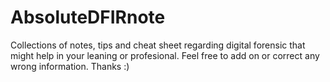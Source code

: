 # AbsoluteDFIRnote
Collections of notes, tips and cheat sheet regarding digital forensic that might help in your leaning or profesional. Feel free to add on or correct any wrong information. Thanks :) 
